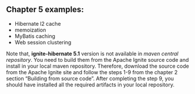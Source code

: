 ## Chapter 5 examples:

- Hibernate l2 cache
- memoization
- MyBatis caching
- Web session clustering

Note that, **ignite-hibernate 5.1** version is not available in *maven central repository*. You need to build them from the Apache Ignite source code and install in your local maven repository. Therefore, download the source code from the Apache Ignite site and follow the steps 1-9 from the chapter 2 section “Building from source code”. After completing the step 9, you should have installed all the required artifacts in your local repository.